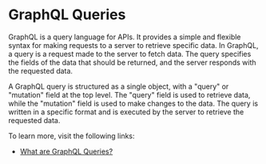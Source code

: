 # GraphQL Queries

GraphQL is a query language for APIs. It provides a simple and flexible syntax for making requests to a server to retrieve specific data. In GraphQL, a query is a request made to the server to fetch data. The query specifies the fields of the data that should be returned, and the server responds with the requested data.

A GraphQL query is structured as a single object, with a "query" or "mutation" field at the top level. The "query" field is used to retrieve data, while the "mutation" field is used to make changes to the data. The query is written in a specific format and is executed by the server to retrieve the requested data.

To learn more, visit the following links:

- [What are GraphQL Queries?](https://graphql.org/learn/queries/)